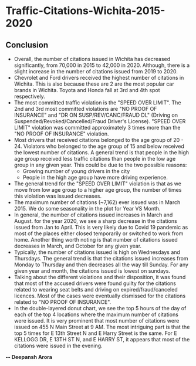 # Traffic-Citations-Wichita-2015-2020


## Conclusion

- Overall, the number of citations issued in Wichita has decreased significantly, from 70,000 in 2015 to 42,000 in 2020. Although, there is a slight increase in the number of citations issued from 2019 to 2020.
- Chevrolet and Ford drivers received the highest number of citations in Wichita. This is also because these are 2 are the most popular car brands in Wichita. Toyota and Honda fall at 3rd and 4th spot respectively.
- The most committed traffic violation is the "SPEED OVER LIMIT". The 2nd and 3rd most committed violations are "NO PROOF OF INSURANCE" and "DR ON SUSP/REV/CANC/FRAUD DL" (Driving on Suspended/Revoked/Cancelled/Fraud Driver's License). "SPEED OVER LIMIT" violation was committed approximately 3 times more than the "NO PROOF OF INSURANCE" violation.
- Most drivers that received citations belonged to the age group of 20 - 24. Violators who belonged to the age group of 15 and below received the lowest number of citations. A general trend is that people in the high age group received less traffic citations than people in the low age group in any given year. This could be due to the two possible reasons:
    - Growing number of young drivers in the city
    - People in the high age group have more driving experience.
- The general trend for the "SPEED OVER LIMIT" violation is that as we move from low age group to a higher age group, the number of times this violation was issued decreases.
- The maximum number of citations (~7,162) ever issued was in March 2015. We do some seasonality in the plot for Year VS Month.
- In general, the number of citations issued increases in March and August. for the year 2020, we see a sharp decrease in the citations issued from Jan to April. This is very likely due to Covid 19 pandemic as most of the places either closed temporarily or switched to work from home. Another thing worth noting is that number of citations issued decreases in March, and October for any given year.
- Typically, the number of citations issued is high on Wednesdays and Thursdays. The general trend is that the citations issued increases from Monday to Thursday and then decreases all the way till Sunday. For any given year and month, the citations issued is lowest on sundays.
- Talking about the different violations and their disposition, it was found that most of the accused drivers were found guilty for the citations related to wearing seat belts and driving on expired/fraud/canceled licences. Most of the cases were eventually dismissed for the citations related to "NO PROOF OF INSURANCE".
- In the double-layered donut chart, we see the top 5 hours of the day of each of the top 4 locations where the maximum number of citations were issued. It is very prominent that most number of citations were issued on 455 N Main Street at 9 AM. The most intriguing part is that the top 5 times for E 13th Street N and E Harry Street is the same. For E KELLOGG DR, E 13TH ST N, and E HARRY ST, it appears that most of the citations were issued in the evening.

**-- Deepansh Arora**
